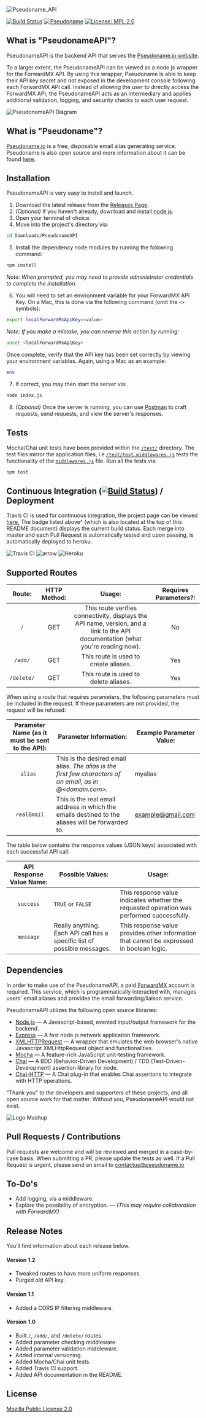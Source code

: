 ![Pseudoname_API][logo]

[![Build Status](https://travis-ci.com/ZacharyDavidSaunders/PseudonameAPI.svg?token=hxEQFjRhm1AWTqMMrsDR&branch=master)](https://travis-ci.com/ZacharyDavidSaunders/PseudonameAPI) [![Pseudoname](https://img.shields.io/website-Online-Offline-limeGreen-red/https/pseudoname.io.svg?label=Pseudoname%20Website&style=flat)](https://pseudoname.io) [![License: MPL 2.0](https://img.shields.io/badge/License-MPL%202.0-brightgreen.svg)](https://github.com/ZacharyDavidSaunders/PseudonameAPI/blob/master/LICENSE)

## What is "PseudonameAPI"?

PseudonameAPI is the backend API that serves the [Pseudoname.io website](https://pseudoname.io).

To a larger extent, the PseudonameAPI can be viewed as a node.js wrapper for the ForwardMX API. By using this wrapper, Pseudoname is able to keep their API key secret and not exposed in the development console following each ForwardMX API call. Instead of allowing the user to directly access the ForwardMX API, the PseudonameAPI acts as an intermediary and applies additional validation, logging, and security checks to each user request.

![PseudonameAPI Diagram][PseudonameAPI Diagram]

## What is "Pseudoname"?

[Pseudoname.io][Pseudoname site] is a free, disposable email alias generating service. Pseudoname is also open source and more information about it can be found [here](https://github.com/ZacharyDavidSaunders/pseudoname).

## Installation
PseudonameAPI is very easy to install and launch.
1.  Download the latest release from the [Releases Page][Releases Page].
2.  _(Optional)_ If you haven't already, download and install [node.js].
3.  Open your terminal of choice.
4.  Move into the project's directory via:
```sh
cd Downloads/PseudonameAPI
```
5.  Install the dependency node modules by running the following command:
```sh
npm install
```
_Note: When prompted, you may need to provide administrator credentials to complete the installation._

6.  You will need to set an environment variable for your ForwardMX API Key. On a Mac, this is done via the following command (omit the `<>` symbols):
```sh
export localForwardMxApiKey=<value>
```
_Note: If you make a mistake, you can reverse this action by running:_
```sh
unset <localForwardMxApiKey>
```
Once complete, verify that the API key has been set correctly by viewing your environment variables. Again, using a Mac as an example:
```sh
env
```
7. If correct, you may then start the server via:
```sh
node index.js
```
8. _(Optional)_ Once the server is running, you can use [Postman][Postman] to craft requests, send requests, and view the server's responses.

## Tests
Mocha/Chai unit tests have been provided within the [`/test/`][/test/] directory. The test files mirror the application files, i.e [`/test/test.middlewares.js`][/test/test.middlewares.js] tests the functionality of the [`middlewares.js`][middlewares.js] file. Run all the tests via:

```sh
npm test
```

## Continuous Integration ([![Build Status](https://travis-ci.com/ZacharyDavidSaunders/PseudonameAPI.svg?token=hxEQFjRhm1AWTqMMrsDR&branch=master)](https://travis-ci.com/ZacharyDavidSaunders/PseudonameAPI)) / Deployment

Travis CI is used for continuous integration, the project page can be viewed [here.][Travis CI Project Page] The badge listed above^ (which is also located at the top of this README document) displays the current build status. Each merge into master and each Pull Request is automatically tested and upon passing, is automatically deployed to heroku.

![Travis CI][Travis CI Logo] ![arrow][arrow image] ![Heroku][Heroku Logo]

## Supported Routes

| Route: | HTTP Method: | Usage: | Requires Parameters?: |
|:----------:|:------------:|:-------------------------------------:|:--------------------:|
| `/` | GET | This route verifies connectivity, displays the API name, version, and a link to the API documentation (what you're reading now). | No |
| `/add/` | GET | This route is used to create aliases. | Yes |
| `/delete/` | GET | This route is used to delete aliases. | Yes |

When using a route that requires parameters, the following parameters must be included in the request. If these parameters are not provided, the request will be refused:

| Parameter Name (as it must be sent to the API): | Parameter Information: | Example Parameter Value: |
|:----------------------------------------------:|-------------------------------------------------------------------------------------------------------------------------------------------------------|-------------------------|
| `alias `| This is the desired email alias. _The alias is the first few characters of an email, as in <alias>@<domain.com>._ | myalias |
| `realEmail` | This is the real email address in which the emails destined to the aliases will be forwarded to. | example@gmail.com |

The table below contains the response values (JSON keys) associated with each successful API call:

| API Response Value Name: | Possible Values: | Usage: |
|:----------:|------------|-------------------------------------|
| `success` | `TRUE` or `FALSE` | This response value indicates whether the requested operation was performed successfully. |
| `message` | Really anything. Each API call has a specific list of possible messages. | This response value provides other information that cannot be expressed in boolean logic. |

## Dependencies
In order to make use of the PseudonameAPI, a paid [ForwardMX] account is required. This service, which is programmatically interacted with, manages users' email aliases and provides the email forwarding/liaison service.

PseudonameAPI utilizes the following open source libraries:
* [Node.js] — A Javascript-based, evented input/output framework for the backend.
* [Express] — A fast node.js network application framework.
* [XMLHTTPRequest] — A wrapper that emulates the web browser's native Javascript XMLHttpRequest object and functionalities.
* [Mocha] — A feature-rich JavaScript unit-testing framework.
* [Chai] — A BDD (Behavior-Driven Development) / TDD (Test-Driven-Development) assertion library for node.
* [Chai-HTTP] — A Chai plug-in that enables Chai assertions to integrate with HTTP operations.

"Thank you" to the developers and supporters of these projects, and all open source work for that matter. Without you, PseudonameAPI would not exist.

![Logo Mashup]

## Pull Requests / Contributions

Pull requests are welcome and will be reviewed and merged in a case-by-case basis. When submitting a PR, please update the tests as well.
If a Pull Request is urgent, please send an email to contactus@pseudoname.io

## To-Do's
 - Add logging, via a middleware.
 - Explore the possibility of encryption. —  _(This may require collaboration with ForwardMX)_

## Release Notes
You'll find information about each release below.

#### Version 1.2
* Tweaked routes to have more uniform responses.
* Purged old API key.

#### Version 1.1
* Added a CORS IP filtering middleware.

#### Version 1.0
* Built `/`, `/add/`, and `/delete/` routes.
* Added parameter checking middleware.
* Added parameter validation middleware.
* Added internal versioning.
* Added Mocha/Chai unit tests.
* Added Travis CI support.
* Added API documentation in the README.

## License

[Mozilla Public License 2.0]

   [Node.js]: http://nodejs.org
   [Express]: http://expressjs.com
   [ForwardMX]: https://forwardmx.io/
   [logo]: https://i.imgur.com/SSY4Rq3.jpg
   [PseudonameAPI Diagram]: https://i.imgur.com/Y5fKw3d.jpg
   [Mozilla Public License 2.0]: https://github.com/ZacharyDavidSaunders/PseudonameAPI/blob/master/LICENSE
   [Releases Page]: https://github.com/ZacharyDavidSaunders/PseudonameAPI/releases
   [Pseudoname site]: https://pseudoname.io
   [Postman]:https://www.getpostman.com/
   [XMLHTTPRequest]:https://www.npmjs.com/package/xmlhttprequest
   [Mocha]:https://mochajs.org/
   [Chai]:https://www.chaijs.com/
   [Chai-HTTP]:https://www.chaijs.com/plugins/chai-http/
   [middlewares.js]:https://github.com/ZacharyDavidSaunders/PseudonameAPI/blob/master/middlewares.js
   [/test/test.middlewares.js]:https://github.com/ZacharyDavidSaunders/PseudonameAPI/blob/master/test/test.middlewares.js
   [/test/]:https://github.com/ZacharyDavidSaunders/PseudonameAPI/tree/master/test
   [Travis CI Project Page]:https://travis-ci.com/ZacharyDavidSaunders/PseudonameAPI
   [Travis CI Logo]:https://felixrieseberg.gallerycdn.vsassets.io/extensions/felixrieseberg/vsc-travis-ci-status/1.1.0/1489588030200/Microsoft.VisualStudio.Services.Icons.Default
   [Logo Mashup]:https://developerhowto.com/wp-content/uploads/2018/12/node-express-mocha-chai.png
   [arrow image]:https://i1.wp.com/www.madisonracquet.com/wp-content/uploads/2011/12/1324494789_Arrow-Right.png?resize=128%2C128
   [Heroku Logo]:https://cdn.iconscout.com/icon/free/png-128/heroku-11-1175214.png